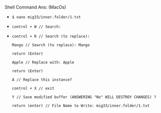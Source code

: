 Shell Command Ans:
(MacOs)
-   ```
    $ nano mig33/inner.folder/1.txt
    ```
-   ```
    control + W // Search:  
    ```
-   ```
    control + R // Search (to replace):

    Mango // Search (to replace): Mango 

    return (Enter)

    Apple // Replace with: Apple

    return (Enter)

    A // Replace this instance? 

    control + X // exit

    Y // Save modified buffer (ANSWERING "No" WILL DESTROY CHANGES) ?  
    
    return (enter) // File Name to Write: mig33/inner.folder/1.txt
    ```